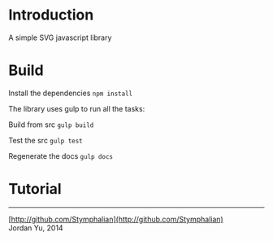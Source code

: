 # Introduction
A simple SVG javascript library

# Build 
Install the dependencies `npm install`

The library uses gulp to run all the tasks:

Build from src `gulp build`

Test the src `gulp test`

Regenerate the docs `gulp docs`

# Tutorial

----
[http://github.com/Stymphalian](http://github.com/Stymphalian)  
Jordan Yu, 2014